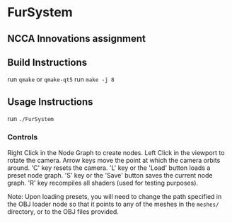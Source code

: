 # FurSystem
## NCCA Innovations assignment

## Build Instructions
run `qmake` or `qmake-qt5`
run `make -j 8`

## Usage Instructions
run `./FurSystem`

### Controls
Right Click in the Node Graph to create nodes.
Left Click in the viewport to rotate the camera.
Arrow keys move the point at which the camera orbits around.
'C' key resets the camera.
'L' key or the 'Load' button loads a preset node graph.
'S' key or the 'Save' button saves the current node graph.
'R' key recompiles all shaders (used for testing purposes).

Note: Upon loading presets, you will need to change the path specified in the OBJ loader node so that it points to any of the meshes in the `meshes/` directory, or to the OBJ files provided.
